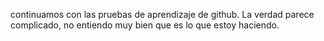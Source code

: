 continuamos con las pruebas de aprendizaje de github. La verdad parece complicado, no entiendo muy bien que es lo que estoy haciendo. 
